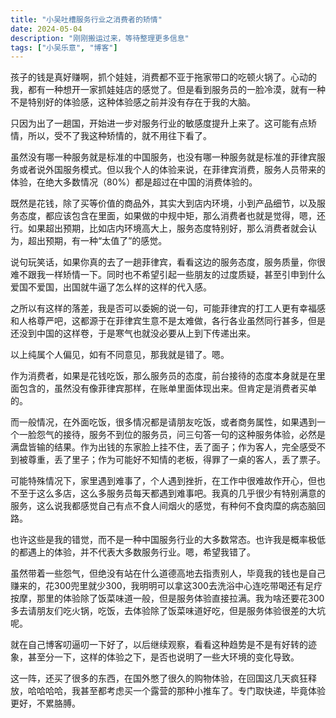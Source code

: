 ```yaml
---
title: "小吴吐槽服务行业之消费者的矫情"
date: 2024-05-04
description: "刚刚搬运过来，等待整理更多信息"
tags: ["小吴乐意", "博客"]
---
```


孩子的钱是真好赚啊，抓个娃娃，消费都不亚于拖家带口的吃顿火锅了。心动的我，都有一种想开一家抓娃娃店的感觉了。但是看到服务员的一脸冷漠，就有一种不是特别好的体验感，这种体验感之前并没有存在于我的大脑。

只因为出了一趟国，开始进一步对服务行业的敏感度提升上来了。这可能有点矫情，所以，受不了我这种矫情的，就不用往下看了。

虽然没有哪一种服务就是标准的中国服务，也没有哪一种服务就是标准的菲律宾服务或者说外国服务模式。但以我个人的体验来说，在菲律宾消费，服务人员带来的体验，在绝大多数情况（80%）都是超过在中国的消费体验的。

既然是花钱，除了买等价值的商品外，其实大到店内环境，小到产品细节，以及服务态度，都应该包含在里面，如果做的中规中矩，那么消费者也就是觉得，嗯，还行。如果超出预期，比如店内环境高大上，服务态度特别好，那么消费者就会认为，超出预期，有一种“太值了”的感觉。

说句玩笑话，如果你真的去了一趟菲律宾，看看这边的服务态度，服务质量，你很难不跟我一样矫情一下。同时也不希望引起一些朋友的过度质疑，甚至引申到什么爱国不爱国，出国就牛逼了怎么样的这样的代入感。

之所以有这样的落差，我是否可以委婉的说一句，可能菲律宾的打工人更有幸福感和人格尊严吧，这都源于在菲律宾生意不是太难做，各行各业虽然同行甚多，但是还没到中国的这样卷，于是寒气也就没必要从上到下传递出来。

以上纯属个人偏见，如有不同意见，那我就是错了。嗯。

作为消费者，如果是花钱吃饭，那么服务员的态度，前台接待的态度本身就是在里面包含的，虽然没有像菲律宾那样，在账单里面体现出来。但肯定是消费者买单的。

而一般情况，在外面吃饭，很多情况都是请朋友吃饭，或者商务属性，如果遇到一个一脸怨气的接待，服务不到位的服务员，问三句答一句的这种服务体验，必然是满盘皆输的结果。作为出钱的东家脸上挂不住，丢了面子；作为客人，完全感受不到被尊重，丢了里子；作为可能好不知情的老板，得罪了一桌的客人，丢了票子。

可能特殊情况下，家里遇到难事了，个人遇到挫折，在工作中很难故作开心，但也不至于这么多店，这么多服务员每天都遇到难事吧。我真的几乎很少有特别满意的服务，这么说我都感觉自己有点不食人间烟火的感觉，有种何不食肉糜的病态脑回路。

也许这些是我的错觉，而不是一种中国服务行业的大多数常态。也许我是概率极低的都遇上的体验，并不代表大多数服务行业。嗯，希望我错了。

虽然带着一些怨气，但绝没有站在什么道德高地去指责别人，毕竟我的钱也是自己赚来的，花300兜里就少300，我明明可以拿这300去洗浴中心连吃带喝还有足疗按摩，那里的体验除了饭菜味道一般，但是服务体验直接拉满。我为啥还要花300多去请朋友们吃火锅，吃饭，去体验除了饭菜味道好吃，但是服务体验很差的大坑呢。

就在自己博客叨逼叨一下好了，以后继续观察，看看这种趋势是不是有好转的迹象，甚至分一下，这样的体验之下，是否也说明了一些大环境的变化导致。

这一阵，还买了很多的东西，在国外憋了很久的购物体验，在回国这几天疯狂释放，哈哈哈哈，我甚至都考虑买一个露营的那种小推车了。专门取快递，毕竟体验更好，不累胳膊。

